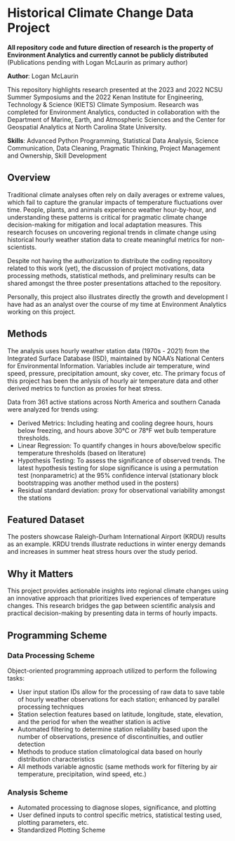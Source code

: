 # Historical Climate Change Data Project

**All repository code and future direction of research is the property of Environment Analytics and currently cannot be publicly distributed** (Publications pending with Logan McLaurin as primary author)

**Author**: Logan McLaurin

This repository highlights research presented at the 2023 and 2022 NCSU Summer Symposiums and the 2022 Kenan Institute for Engineering, Technology & Science (KIETS) Climate Symposium.
Research was completed for Environment Analytics, conducted in collaboration with the Department of Marine, Earth, and Atmospheric Sciences and the Center for Geospatial Analytics at North Carolina State University.

**Skills**: Advanced Python Programming, Statistical Data Analysis, Science Communication, Data Cleaning, Pragmatic Thinking, Project Management and Ownership, Skill Development

## Overview
Traditional climate analyses often rely on daily averages or extreme values, which fail to capture the granular impacts of temperature fluctuations over time. People, plants, and animals experience weather hour-by-hour, and understanding these patterns is critical for pragmatic climate change decision-making for mitigation and local adaptation measures. This research focuses on uncovering regional trends in climate change using historical hourly weather station data to create meaningful metrics for non-scientists.

Despite not having the authorization to distribute the coding repository related to this work (yet), the discussion of project motivations, data processing methods, statistical methods, and preliminary results can be shared amongst the three poster presentations attached to the repository. 

Personally, this project also illustrates directly the growth and development I have had as an analyst over the course of my time at Environment Analytics working on this project.

## Methods
The analysis uses hourly weather station data (1970s - 2021) from the Integrated Surface Database (ISD), maintained by NOAA’s National Centers for Environmental Information. Variables include air temperature, wind speed, pressure, precipitation amount, sky cover, etc. The primary focus of this project has been the anlysis of hourly air temperature data and other derived metrics to function as proxies for heat stress. 

Data from 361 active stations across North America and southern Canada were analyzed for trends using:
* Derived Metrics: Including heating and cooling degree hours, hours below freezing, and hours above 30°C or 78°F wet bulb temperature thresholds.
* Linear Regression: To quantify changes in hours above/below specific temperature thresholds (based on literature)
* Hypothesis Testing: To assess the significance of observed trends. The latest hypothesis testing for slope significance is using a permutation test (nonparametric) at the 95% confidence interval (stationary block bootstrapping was another method used in the posters)
* Residual standard deviation: proxy for observational variability amongst the stations

## Featured Dataset
The posters showcase Raleigh-Durham International Airport (KRDU) results as an example. KRDU trends illustrate reductions in winter energy demands and increases in summer heat stress hours over the study period.

## Why it Matters
This project provides actionable insights into regional climate changes using an innovative approach that prioritizes lived experiences of temperature changes. This research bridges the gap between scientific analysis and practical decision-making by presenting data in terms of hourly impacts.

## Programming Scheme
### Data Processing Scheme
Object-oriented programming approach utilized to perform the following tasks:
* User input station IDs allow for the processing of raw data to save table of hourly weather observations for each station; enhanced by parallel processing techniques
* Station selection features based on latitude, longitude, state, elevation, and the period for when the weather station is active
* Automated filtering to determine station reliability based upon the number of observations, presence of discontinuities, and outlier detection
* Methods to produce station climatological data based on hourly distribution characteristics
* All methods variable agnostic (same methods work for filtering by air temperature, precipitation, wind speed, etc.)

### Analysis Scheme
* Automated processing to diagnose slopes, significance, and plotting
* User defined inputs to control specific metrics, statistical testing used, plotting parameters, etc.
* Standardized Plotting Scheme
